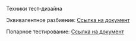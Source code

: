 Техники тест-дизайна

Эквивалентное разбиение:
[Ссылка на документ](https://docs.google.com/spreadsheets/d/1O3WDXZ4PBUcwJfe6hys3YqjnJXYOHsGkJI_CoYaENBw/edit?gid=71466976#gid=71466976)

Попарное тестирование:
[Ссылка на документ](https://docs.google.com/spreadsheets/d/1hfBI9X3cBZ7E7FQhL43Nv2ubznzRWSxwp0dPNjChO6s/edit?gid=0#gid=0)

